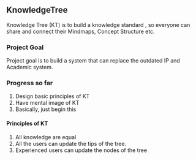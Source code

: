 

## KnowledgeTree
Knowledge Tree (KT) is to build a knowledge standard , so everyone can share and connect their Mindmaps, Concept Structure etc.

### Project Goal
Project goal is to build a system that can replace the outdated IP and
Academic system.

### Progress so far
    
1. Design basic principles of KT
2. Have mental image of KT
3. Basically, just begin this
    

#### Principles of KT
1. All knowledge are equal
2. All the users can update the tips of the tree.
3. Experienced users can update the nodes of the tree



